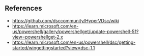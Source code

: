 
## References

* https://github.com/dsccommunity/HyperVDsc/wiki
* https://learn.microsoft.com/en-us/powershell/gallery/powershellget/update-powershell-51?view=powershellget-2.x
* https://learn.microsoft.com/en-us/powershell/dsc/getting-started/wingettingstarted?view=dsc-1.1
